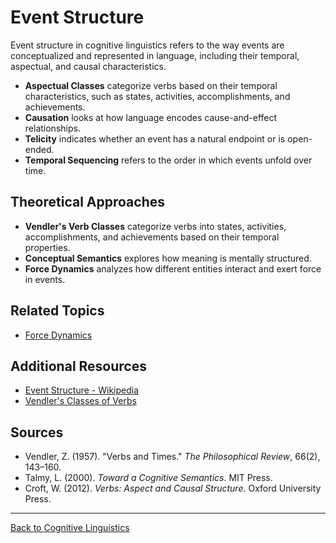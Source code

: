# Event Structure

Event structure in cognitive linguistics refers to the way events are conceptualized and represented in language, including their temporal, aspectual, and causal characteristics.

- **Aspectual Classes** categorize verbs based on their temporal characteristics, such as states, activities, accomplishments, and achievements.
- **Causation** looks at how language encodes cause-and-effect relationships.
- **Telicity** indicates whether an event has a natural endpoint or is open-ended.
- **Temporal Sequencing** refers to the order in which events unfold over time.

## Theoretical Approaches

- **Vendler's Verb Classes** categorize verbs into states, activities, accomplishments, and achievements based on their temporal properties.
- **Conceptual Semantics** explores how meaning is mentally structured.
- **Force Dynamics** analyzes how different entities interact and exert force in events.

## Related Topics

- [Force Dynamics](Force-Dynamics.md)

## Additional Resources

- [Event Structure - Wikipedia](https://en.wikipedia.org/wiki/Event_structure)
- [Vendler's Classes of Verbs](https://plato.stanford.edu/entries/action-structure/)

## Sources

- Vendler, Z. (1957). "Verbs and Times." *The Philosophical Review*, 66(2), 143–160.
- Talmy, L. (2000). *Toward a Cognitive Semantics*. MIT Press.
- Croft, W. (2012). *Verbs: Aspect and Causal Structure*. Oxford University Press.

---

[Back to Cognitive Linguistics](../README.md)

